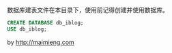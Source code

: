 数据库建表文件在本目录下，使用前记得创建并使用数据库。

```sql
CREATE DATABASE db_iblog;
USE db_iblog;
```

by http://maimieng.com